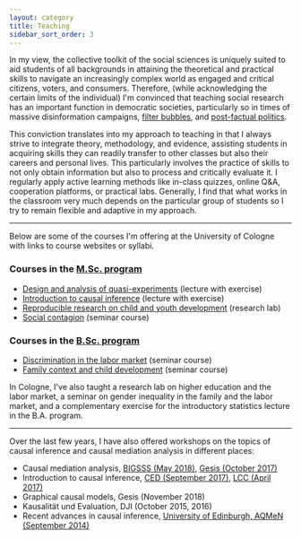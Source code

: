 ```yaml
---
layout: category
title: Teaching
sidebar_sort_order: 3
---
```


In my view, the collective toolkit of the social sciences is uniquely suited to aid students of all backgrounds in attaining the theoretical and practical skills to navigate an increasingly complex world as engaged and critical citizens, voters, and consumers. Therefore, (while acknowledging the certain limits of the individual) I'm convinced that teaching social research has an important function in democratic societies, particularly so in times of massive disinformation campaigns, [filter bubbles](https://en.wikipedia.org/wiki/Filter_bubble), and [post-factual politics](https://en.wikipedia.org/wiki/Post-truth_politics).

This conviction translates into my approach to teaching in that I always strive to integrate theory, methodology, and evidence, assisting students in acquiring skills they can readily transfer to other classes but also their careers and personal lives. This particularly involves the practice of skills to not only obtain information but also to process and critically evaluate it. I regularly apply active learning methods like in-class quizzes, online Q&A, cooperation platforms, or practical labs. Generally, I find that what works in the classroom very much depends on the particular group of students so I try to remain flexible and adaptive in my approach.

* * *

Below are some of the courses I'm offering at the University of Cologne with links to course websites or syllabi.

### Courses in the [M.Sc. program](https://www.wiso.uni-koeln.de/en/studies/master/master-sociology-and-social-research/)

* [Design and analysis of quasi-experiments](https://www.dropbox.com/s/q089ht2sqlr1jxg/syllabus.pdf?dl=0) (lecture with exercise)
* [Introduction to causal inference](/web-causal-inference/) (lecture with exercise)
* [Reproducible research on child and youth development](/web-research-lab/) (research lab)
* [Social contagion](https://www.dropbox.com/s/kzno4gcm62a24lp/syl_sc_ss16.pdf?dl=0) (seminar course)


### Courses in the [B.Sc. program](https://www.wiso.uni-koeln.de/en/studies/bachelor/social-sciences/)

* [Discrimination in the labor market](https://www.dropbox.com/s/20yuvx0emg2pkc1/syllabus.pdf?dl=0) (seminar course)
* [Family context and child development](https://www.dropbox.com/s/4heh9cgbxsawcgt/syllabus_v2.pdf?dl=0) (seminar course)

In Cologne, I've also taught a research lab on higher education and the labor market, a seminar on gender inequality in the family and the labor market, and a complementary exercise for the introductory statistics lecture in the B.A. program.

* * *

Over the last few years, I have also offered workshops on the topics of causal inference and causal mediation analysis in different places:

* Causal mediation analysis, [BIGSSS (May 2018)](https://kuehhirt.github.io/web-mediation), [Gesis (October 2017)](https://www.dropbox.com/s/6u7khp1cjy8x2pl/syl_med_gesis_17.pdf?dl=0)
* Introduction to causal inference, [CED (September 2017)](https://www.dropbox.com/s/ashfecn0lgiq9m1/syl_ci_ced_17.pdf?dl=0), [LCC (April 2017)](https://www.dropbox.com/s/9nk58jwa60m3mvr/syl_ci_lcc_17.pdf?dl=0)
* Graphical causal models, Gesis (November 2018)
* Kausalität und Evaluation, DJI (October 2015, 2016)
* Recent advances in causal inference, [University of Edinburgh, AQMeN (September 2014)](https://www.dropbox.com/s/klj5pkpxphe5bc2/syllabus.pdf?dl=0)
